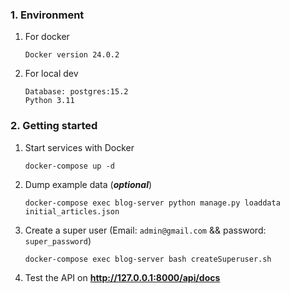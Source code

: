 ### 1. Environment

1. For docker

    ```
    Docker version 24.0.2
    ```

1. For local dev

    ```
    Database: postgres:15.2
    Python 3.11
    ```

### 2. Getting started

1. Start services with Docker

    ```
    docker-compose up -d
    ```

1. Dump example data (**_optional_**)

    ```
    docker-compose exec blog-server python manage.py loaddata initial_articles.json
    ```

1. Create a super user (Email: `admin@gmail.com` && password: `super_password`)

    ```
    docker-compose exec blog-server bash createSuperuser.sh
    ```

1. Test the API on **http://127.0.0.1:8000/api/docs**
